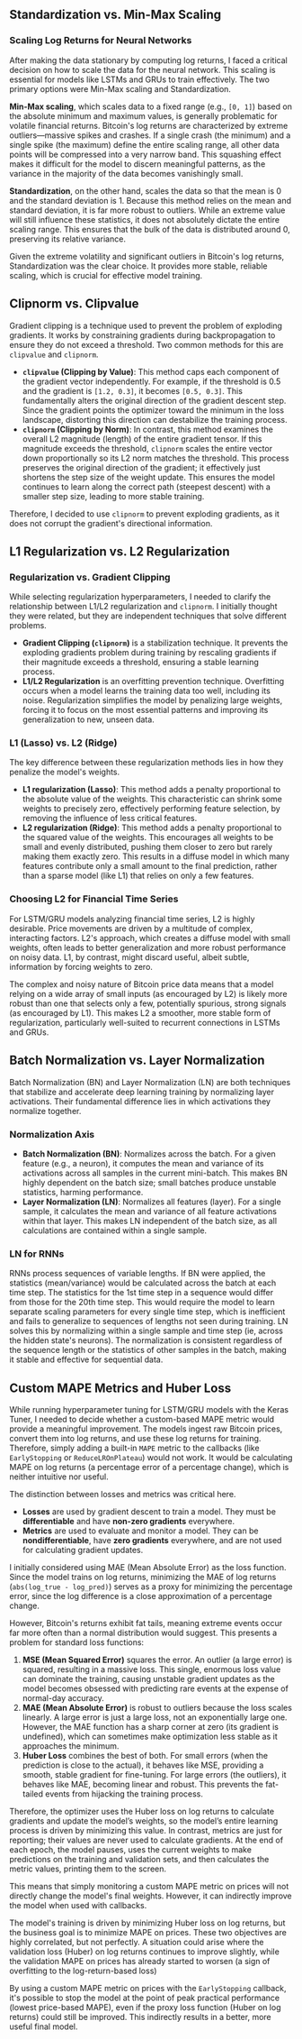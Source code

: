 ## Standardization vs. Min-Max Scaling

### Scaling Log Returns for Neural Networks
After making the data stationary by computing log returns, I faced a critical decision on how to scale the data for the neural network. This scaling is essential for models like LSTMs and GRUs to train effectively. The two primary options were Min-Max scaling and Standardization.

**Min-Max scaling**, which scales data to a fixed range (e.g., `[0, 1]`) based on the absolute minimum and maximum values, is generally problematic for volatile financial returns. Bitcoin's log returns are characterized by extreme outliers—massive spikes and crashes. If a single crash (the minimum) and a single spike (the maximum) define the entire scaling range, all other data points will be compressed into a very narrow band. This squashing effect makes it difficult for the model to discern meaningful patterns, as the variance in the majority of the data becomes vanishingly small.

**Standardization**, on the other hand, scales the data so that the mean is 0 and the standard deviation is 1. Because this method relies on the mean and standard deviation, it is far more robust to outliers. While an extreme value will still influence these statistics, it does not absolutely dictate the entire scaling range. This ensures that the bulk of the data is distributed around 0, preserving its relative variance.

Given the extreme volatility and significant outliers in Bitcoin's log returns, Standardization was the clear choice. It provides more stable, reliable scaling, which is crucial for effective model training.


## Clipnorm vs. Clipvalue
Gradient clipping is a technique used to prevent the problem of exploding gradients. It works by constraining gradients during backpropagation to ensure they do not exceed a threshold. Two common methods for this are `clipvalue` and `clipnorm`.
- **`clipvalue` (Clipping by Value)**: This method caps each component of the gradient vector independently. For example, if the threshold is 0.5 and the gradient is `[1.2, 0.3]`, it becomes `[0.5, 0.3]`. This fundamentally alters the original direction of the gradient descent step. Since the gradient points the optimizer toward the minimum in the loss landscape, distorting this direction can destabilize the training process.
- **`clipnorm` (Clipping by Norm)**: In contrast, this method examines the overall L2 magnitude (length) of the entire gradient tensor. If this magnitude exceeds the threshold, `clipnorm` scales the entire vector down proportionally so its L2 norm matches the threshold. This process preserves the original direction of the gradient; it effectively just shortens the step size of the weight update. This ensures the model continues to learn along the correct path (steepest descent) with a smaller step size, leading to more stable training.

Therefore, I decided to use `clipnorm` to prevent exploding gradients, as it does not corrupt the gradient's directional information.


## L1 Regularization vs. L2 Regularization

### Regularization vs. Gradient Clipping
While selecting regularization hyperparameters, I needed to clarify the relationship between L1/L2 regularization and `clipnorm`. I initially thought they were related, but they are independent techniques that solve different problems.
- **Gradient Clipping (`clipnorm`)** is a stabilization technique. It prevents the exploding gradients problem during training by rescaling gradients if their magnitude exceeds a threshold, ensuring a stable learning process.
- **L1/L2 Regularization** is an overfitting prevention technique. Overfitting occurs when a model learns the training data too well, including its noise. Regularization simplifies the model by penalizing large weights, forcing it to focus on the most essential patterns and improving its generalization to new, unseen data.

### L1 (Lasso) vs. L2 (Ridge)
The key difference between these regularization methods lies in how they penalize the model's weights.
- **L1 regularization (Lasso)**: This method adds a penalty proportional to the absolute value of the weights. This characteristic can shrink some weights to precisely zero, effectively performing feature selection, by removing the influence of less critical features. 
- **L2 regularization (Ridge)**: This method adds a penalty proportional to the squared value of the weights. This encourages all weights to be small and evenly distributed, pushing them closer to zero but rarely making them exactly zero. This results in a diffuse model in which many features contribute only a small amount to the final prediction, rather than a sparse model (like L1) that relies on only a few features.

### Choosing L2 for Financial Time Series
For LSTM/GRU models analyzing financial time series, L2 is highly desirable. Price movements are driven by a multitude of complex, interacting factors. L2's approach, which creates a diffuse model with small weights, often leads to better generalization and more robust performance on noisy data. L1, by contrast, might discard useful, albeit subtle, information by forcing weights to zero.
	
The complex and noisy nature of Bitcoin price data means that a model relying on a wide array of small inputs (as encouraged by L2) is likely more robust than one that selects only a few, potentially spurious, strong signals (as encouraged by L1). This makes L2 a smoother, more stable form of regularization, particularly well-suited to recurrent connections in LSTMs and GRUs.

## Batch Normalization vs. Layer Normalization
Batch Normalization (BN) and Layer Normalization (LN) are both techniques that stabilize and accelerate deep learning training by normalizing layer activations. Their fundamental difference lies in which activations they normalize together.

### Normalization Axis
- **Batch Normalization (BN)**: Normalizes across the batch. For a given feature (e.g., a neuron), it computes the mean and variance of its activations across all samples in the current mini-batch. This makes BN highly dependent on the batch size; small batches produce unstable statistics, harming performance.
- **Layer Normalization (LN)**: Normalizes all features (layer). For a single sample, it calculates the mean and variance of all feature activations within that layer. This makes LN independent of the batch size, as all calculations are contained within a single sample.

### LN for RNNs
RNNs process sequences of variable lengths. If BN were applied, the statistics (mean/variance) would be calculated across the batch at each time step. The statistics for the 1st time step in a sequence would differ from those for the 20th time step. This would require the model to learn separate scaling parameters for every single time step, which is inefficient and fails to generalize to sequences of lengths not seen during training. LN solves this by normalizing within a single sample and time step (ie, across the hidden state's neurons). The normalization is consistent regardless of the sequence length or the statistics of other samples in the batch, making it stable and effective for sequential data.


## Custom MAPE Metrics and Huber Loss
While running hyperparameter tuning for LSTM/GRU models with the Keras Tuner, I needed to decide whether a custom-based MAPE metric would provide a meaningful improvement. The models ingest raw Bitcoin prices, convert them into log returns, and use these log returns for training. Therefore, simply adding a built-in `MAPE` metric to the callbacks (like `EarlyStopping` or `ReduceLROnPlateau`) would not work. It would be calculating MAPE on log returns (a percentage error of a percentage change), which is neither intuitive nor useful.

The distinction between losses and metrics was critical here.
- **Losses** are used by gradient descent to train a model. They must be **differentiable** and have **non-zero gradients** everywhere. 
- **Metrics** are used to evaluate and monitor a model. They can be **nondifferentiable**, have **zero gradients** everywhere, and are not used for calculating gradient updates. 

I initially considered using MAE (Mean Absolute Error) as the loss function. Since the model trains on log returns, minimizing the MAE of log returns (`abs(log_true - log_pred)`) serves as a proxy for minimizing the percentage error, since the log difference is a close approximation of a percentage change.

However, Bitcoin's returns exhibit fat tails, meaning extreme events occur far more often than a normal distribution would suggest. This presents a problem for standard loss functions:
  1. **MSE (Mean Squared Error)** squares the error. An outlier (a large error) is squared, resulting in a massive loss. This single, enormous loss value can dominate the training, causing unstable gradient updates as the model becomes obsessed with predicting rare events at the expense of normal-day accuracy.
  2. **MAE (Mean Absolute Error)** is robust to outliers because the loss scales linearly. A large error is just a large loss, not an exponentially large one. However, the MAE function has a sharp corner at zero (its gradient is undefined), which can sometimes make optimization less stable as it approaches the minimum.
  3. **Huber Loss** combines the best of both. For small errors (when the prediction is close to the actual), it behaves like MSE, providing a smooth, stable gradient for fine-tuning. For large errors (the outliers), it behaves like MAE, becoming linear and robust. This prevents the fat-tailed events from hijacking the training process.

Therefore, the optimizer uses the Huber loss on log returns to calculate gradients and update the model’s weights, so the model’s entire learning process is driven by minimizing this value. In contrast, metrics are just for reporting; their values are never used to calculate gradients. At the end of each epoch, the model pauses, uses the current weights to make predictions on the training and validation sets, and then calculates the metric values, printing them to the screen.

This means that simply monitoring a custom MAPE metric on prices will not directly change the model's final weights. However, it can indirectly improve the model when used with callbacks.

The model's training is driven by minimizing Huber loss on log returns, but the business goal is to minimize MAPE on prices. These two objectives are highly correlated, but not perfectly. A situation could arise where the validation loss (Huber) on log returns continues to improve slightly, while the validation MAPE on prices has already started to worsen (a sign of overfitting to the log-return-based loss)

By using a custom MAPE metric on prices with the `EarlyStopping` callback, it's possible to stop the model at the point of peak practical performance (lowest price-based MAPE), even if the proxy loss function (Huber on log returns) could still be improved. This indirectly results in a better, more useful final model.